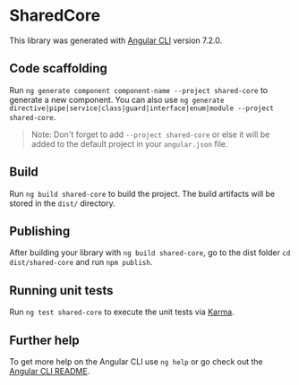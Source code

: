 # SharedCore

This library was generated with [Angular CLI](https://github.com/angular/angular-cli) version 7.2.0.

## Code scaffolding

Run `ng generate component component-name --project shared-core` to generate a new component. You can also use `ng generate directive|pipe|service|class|guard|interface|enum|module --project shared-core`.

> Note: Don't forget to add `--project shared-core` or else it will be added to the default project in your `angular.json` file.

## Build

Run `ng build shared-core` to build the project. The build artifacts will be stored in the `dist/` directory.

## Publishing

After building your library with `ng build shared-core`, go to the dist folder `cd dist/shared-core` and run `npm publish`.

## Running unit tests

Run `ng test shared-core` to execute the unit tests via [Karma](https://karma-runner.github.io).

## Further help

To get more help on the Angular CLI use `ng help` or go check out the [Angular CLI README](https://github.com/angular/angular-cli/blob/master/README.md).
